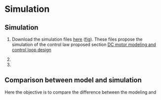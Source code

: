 # Simulation

## Simulation

1. Download the simulation files [here](https://github.com/rdelpoux/INSA_TP_CommandeTempsReel_MCC/raw/master/LABMatlabFiles/01_Simulation/Simulation.zip) ([fig][fig:SimualtionDouble]). These files propose the simulation of the control law proposed section [DC motor modeling and control loop design](https://rtdc.ctrl-elec.fr/control-loop-design)


2.
3.

## Comparison between model and simulation

Here the objective is to compare the difference between the modeling and 


[fig:SimualtionDouble]: ./Figures/Simulation/FigureSimu.png
